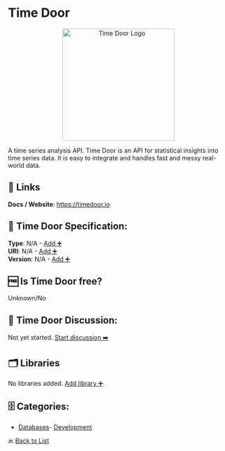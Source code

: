 # Time Door
<p align="center">
    <img width="256" src="https://raw.githubusercontent.com/apis-list/apis-list/main/apis/time-door/logo_256x256.png" alt="Time Door Logo"/>
</p>
A time series analysis API. Time Door is an API for statistical insights into time series data. It is easy to integrate and handles fast and messy real-world data.

##  🔗 Links
**Docs / Website**: https://timedoor.io

## 🧬 Time Door Specification:
**Type**: N/A - [Add ➕](https://github.com/apis-list/apis-list/edit/main/apis/time-door/time-door.yaml)  
**URI**: N/A - [Add ➕](https://github.com/apis-list/apis-list/edit/main/apis/time-door/time-door.yaml)  
**Version**: N/A - [Add ➕](https://github.com/apis-list/apis-list/edit/main/apis/time-door/time-door.yaml)

## 🆓 Is Time Door free?
 Unknown/No 

## 💬 Time Door Discussion:
Not yet started. [Start discussion ➡️](https://github.com/apis-list/apis-list/discussions/new)

## 🗂️ Libraries

No libraries added. [Add library ➕](https://github.com/apis-list/apis-list/edit/main/apis/time-door/time-door.yaml)    


## 🗄️ Categories:
- [Databases](https://github.com/apis-list/apis-list#databases-)- [Development](https://github.com/apis-list/apis-list#development-)

🔙  [Back to List](https://github.com/apis-list/apis-list)
